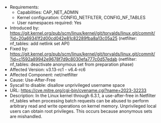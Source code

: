 - Requirements:
	- Capabilities: CAP_NET_ADMIN
	- Kernel configuration: CONFIG_NETFILTER, CONFIG_NF_TABLES
	- User namespaces required: Yes
- Introduced by: https://git.kernel.org/pub/scm/linux/kernel/git/torvalds/linux.git/commit/?id=20a69341f2d00cd042e81c82289fba8a13c05a25 (netfilter: nf_tables: add netlink set API)
- Fixed by: https://git.kernel.org/pub/scm/linux/kernel/git/torvalds/linux.git/commit/?id=c1592a89942e9678f7d9c8030efa777c0d57edab (netfilter: nf_tables: deactivate anonymous set from preparation phase)
- Affected Version: v3.13-rc1 - v6.4-rc6
- Affected Component: net/netfilter
- Cause: Use-After-Free
- Syscall to disable: disallow unprivileged username space
- URL: https://cve.mitre.org/cgi-bin/cvename.cgi?name=2023-32233
- Description: In the Linux kernel through 6.3.1, a use-after-free in Netfilter nf_tables when processing batch requests can be abused to perform arbitrary read and write operations on kernel memory. Unprivileged local users can obtain root privileges. This occurs because anonymous sets are mishandled.